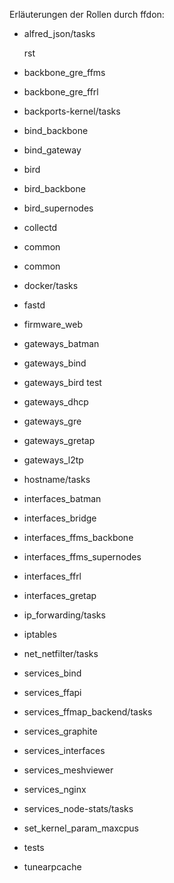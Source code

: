 Erläuterungen der Rollen durch ffdon:

- alfred_json/tasks

     rst

- backbone_gre_ffms
- backbone_gre_ffrl
- backports-kernel/tasks
- bind_backbone
- bind_gateway
- bird
- bird_backbone
- bird_supernodes
- collectd
- common
- common
- docker/tasks
- fastd
- firmware_web
- gateways_batman
- gateways_bind
- gateways_bird
      test
- gateways_dhcp
- gateways_gre
- gateways_gretap
- gateways_l2tp
- hostname/tasks
- interfaces_batman
- interfaces_bridge
- interfaces_ffms_backbone
- interfaces_ffms_supernodes
- interfaces_ffrl
- interfaces_gretap
- ip_forwarding/tasks
- iptables
- net_netfilter/tasks
- services_bind
- services_ffapi
- services_ffmap_backend/tasks
- services_graphite
- services_interfaces
- services_meshviewer
- services_nginx
- services_node-stats/tasks
- set_kernel_param_maxcpus
- tests
- tunearpcache
